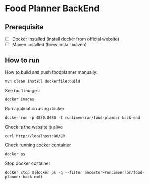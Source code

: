 # Food Planner BackEnd
## Prerequisite
- [ ] Docker installed (install docker from official website)
- [ ] Maven installed (brew install maven)

## How to run
How to build and push foodplanner manually:
```
mvn clean install dockerfile:build
```

See built images:
```
docker images
```

Run application using docker:
```
docker run -p 8080:8080 -t runtimeerror/food-planner-back-end
```

Check is the website is alive
```
curl http://localhost:80/80
```

Check running docker container
```
docker ps
```

Stop docker container
```
docker stop $(docker ps -q --filter ancestor=runtimeerror/food-planner-back-end)
```